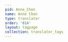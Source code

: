 ```yaml
---
pid: Anne_Chen
name: Anne Chen
type: translator
order: '014'
layout: tagpage
collection: translator_tags
---
```

